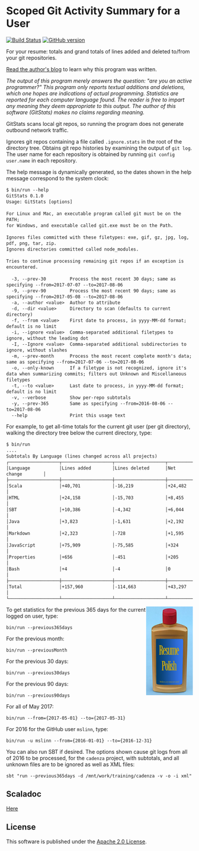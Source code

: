 # Scoped Git Activity Summary for a User

[![Build Status](https://travis-ci.org/mslinn/git-stats-scala.svg?branch=master)](https://travis-ci.org/mslinn/git-stats-scala)
[![GitHub version](https://badge.fury.io/gh/mslinn%2Fgit-stats-scala.svg)](https://badge.fury.io/gh/mslinn%2Fgit-status-scala)

For your resume: totals and grand totals of lines added and deleted to/from your git repositories.

[Read the author's blog](http://blog.mslinn.com/blog/2017/08/07/how-much-do-you-program) to learn why this program was written.

*The output of this program merely answers the question: "are you an active programmer?"
This program only reports textual additions and deletions, 
which one hopes are indications of actual programming. 
Statistics are reported for each computer language found.
The reader is free to impart any meaning they deem appropriate to this output.
The author of this software (GitStats) makes no claims regarding meaning.*

GitStats scans local git repos, so running the program does not generate outbound network traffic.

Ignores git repos containing a file called `.ignore.stats` in the root of the directory tree.
Obtains git repo histories by examining the output of `git log`.
The user name for each repository is obtained by running `git config user.name` in each repository.

The help message is dynamically generated, so the dates shown in the help message correspond to the system clock:
```
$ bin/run --help
GitStats 0.1.0
Usage: GitStats [options]

For Linux and Mac, an executable program called git must be on the PATH;
for Windows, and executable called git.exe must be on the Path.

Ignores files committed with these filetypes: exe, gif, gz, jpg, log, pdf, png, tar, zip.
Ignores directories committed called node_modules.

Tries to continue processing remaining git repos if an exception is encountered.

  -3, --prev-30         Process the most recent 30 days; same as specifying --from=2017-07-07 --to=2017-08-06
  -9, --prev-90         Process the most recent 90 days; same as specifying --from=2017-05-08 --to=2017-08-06
  -a, --author <value>  Author to attribute
  -d, --dir <value>     Directory to scan (defaults to current directory)
  -f, --from <value>    First date to process, in yyyy-MM-dd format; default is no limit
  -i, --ignore <value>  Comma-separated additional filetypes to ignore, without the leading dot
  -I, --Ignore <value>  Comma-separated additional subdirectories to ignore, without slashes
  -m, --prev-month      Process the most recent complete month's data; same as specifying --from=2017-07-06 --to=2017-08-06
  -o, --only-known      If a filetype is not recognized, ignore it's data when summarizing commits; filters out Unknown and Miscellaneous filetypes
  -t, --to <value>      Last date to process, in yyyy-MM-dd format; default is no limit
  -v, --verbose         Show per-repo subtotals
  -y, --prev-365        Same as specifying --from=2016-08-06 --to=2017-08-06
  --help                Print this usage text
```

For example, to get all-time totals for the current git user (per git directory), 
walking the directory tree below the current directory, type:
```
$ bin/run
....
Subtotals By Language (lines changed across all projects)
┌───────────────────┬───────────────────┬───────────────────┬──────────────────┐
│Language           │Lines added        │Lines deleted      │Net change        │
├───────────────────┼───────────────────┼───────────────────┼──────────────────┤
│Scala              │+40,701            │-16,219            │+24,482           │
│HTML               │+24,158            │-15,703            │+8,455            │
│SBT                │+10,386            │-4,342             │+6,044            │
│Java               │+3,823             │-1,631             │+2,192            │
│Markdown           │+2,323             │-728               │+1,595            │
│JavaScript         │+75,909            │-75,585            │+324              │
│Properties         │+656               │-451               │+205              │
│Bash               │+4                 │-4                 │0                 │
├───────────────────┼───────────────────┼───────────────────┼──────────────────┤
│Total              │+157,960           │-114,663           │+43,297           │
└───────────────────┴───────────────────┴───────────────────┴──────────────────┘
```

<img src='https://raw.githubusercontent.com/mslinn/git-stats-scala/images/resume-polish.jpg' align='right' width='25%'>

To get statistics for the previous 365 days for the current logged on user, type:
    
    bin/run --previous365days

For the previous month:

    bin/run --previousMonth

For the previous 30 days:

    bin/run --previous30days

For the previous 90 days:

    bin/run --previous90days

For all of May 2017:

    bin/run --from={2017-05-01} --to={2017-05-31}

For 2016 for the GitHub user `mslinn`, type:

    bin/run -u mslinn --from={2016-01-01} --to={2016-12-31}

You can also run SBT if desired. 
The options shown cause git logs from all of 2016 to be processed, for the `cadenza` project, 
with subtotals, and all unknown files are to be ignored as well as XML files:

    sbt "run --previous365days -d /mnt/work/training/cadenza -v -o -i xml"

## Scaladoc
[Here](http://mslinn.github.io/git-stats-scala/latest/api/index.html)

## License
This software is published under the [Apache 2.0 License](http://www.apache.org/licenses/LICENSE-2.0.html).
